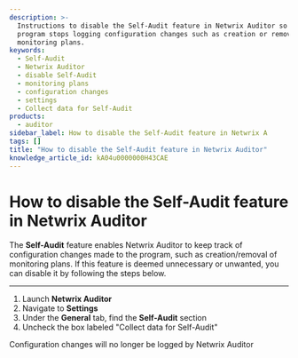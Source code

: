 ```yaml
---
description: >-
  Instructions to disable the Self-Audit feature in Netwrix Auditor so the
  program stops logging configuration changes such as creation or removal of
  monitoring plans.
keywords:
  - Self-Audit
  - Netwrix Auditor
  - disable Self-Audit
  - monitoring plans
  - configuration changes
  - settings
  - Collect data for Self-Audit
products:
  - auditor
sidebar_label: How to disable the Self-Audit feature in Netwrix A
tags: []
title: "How to disable the Self-Audit feature in Netwrix Auditor"
knowledge_article_id: kA04u0000000H43CAE
---
```


# How to disable the Self-Audit feature in Netwrix Auditor

The **Self-Audit** feature enables Netwrix Auditor to keep track of configuration changes made to the program, such as creation/removal of monitoring plans. If this feature is deemed unnecessary or unwanted, you can disable it by following the steps below.

---

1. Launch **Netwrix Auditor**
2. Navigate to **Settings**
3. Under the **General** tab, find the **Self-Audit** section
4. Uncheck the box labeled "Collect data for Self-Audit"

Configuration changes will no longer be logged by Netwrix Auditor
